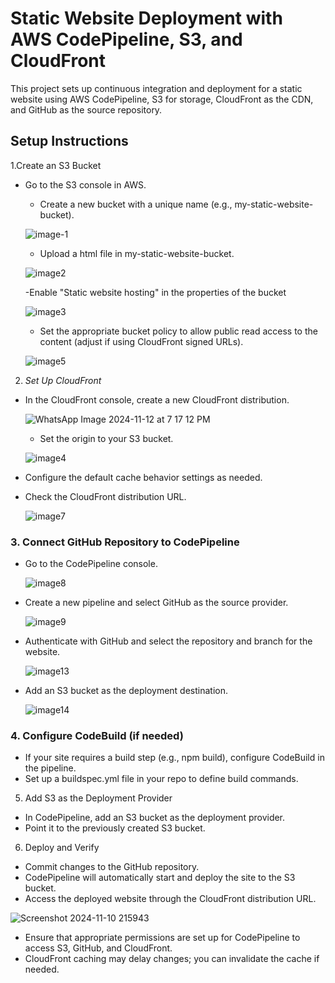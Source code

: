 # Static Website Deployment with AWS CodePipeline, S3, and CloudFront

This project sets up continuous integration and deployment for a static website using AWS CodePipeline, S3 for storage, CloudFront as the CDN, and GitHub as the source repository.



## Setup Instructions
 1.Create an S3 Bucket
- Go to the S3 console in AWS.
    - Create a new bucket with a unique name (e.g., my-static-website-bucket).

     ![image-1](https://github.com/user-attachments/assets/3ba707fa-f566-43a1-b97d-5c6a7e71577d)

    - Upload a html file in my-static-website-bucket.
  
     ![image2](https://github.com/user-attachments/assets/653ae35f-b709-4fbc-a59d-08033f4426ad)

     -Enable "Static website hosting" in the properties of the bucket
  
     ![image3](https://github.com/user-attachments/assets/9cf069ce-d9dd-47e2-940f-c7f82fe6f95f)

     - Set the appropriate bucket policy to allow public read access to the content (adjust if using CloudFront signed URLs).

     ![image5](https://github.com/user-attachments/assets/8f0966e3-210b-4c95-a89f-5be53be2e131)
 

 2. *Set Up CloudFront*
  - In the CloudFront console, create a new CloudFront distribution.
     
     ![WhatsApp Image 2024-11-12 at 7 17 12 PM](https://github.com/user-attachments/assets/bb1eb1cf-ee1e-4588-8911-67a2c4bc2b3d)


     - Set the origin to your S3 bucket.
       
    ![image4](https://github.com/user-attachments/assets/992daa3a-4fd0-43de-92ae-320a86a49e5f)

       
   - Configure the default cache behavior settings as needed.
     
   - Check the CloudFront distribution URL.
     
     ![image7](https://github.com/user-attachments/assets/f92a21d0-3ca8-42f0-a5ee-abcad62365d1)


### 3. Connect GitHub Repository to CodePipeline
   - Go to the CodePipeline console.
   
     ![image8](https://github.com/user-attachments/assets/30c799ab-d38b-4a03-9df7-f7d8011ded37)

   - Create a new pipeline and select GitHub as the source provider.
   
     ![image9](https://github.com/user-attachments/assets/126ce83f-0a2f-4443-b326-dab2612c6397)


   - Authenticate with GitHub and select the repository and branch for the website.

     ![image13](https://github.com/user-attachments/assets/c9311881-0940-4b89-acac-72ccacea43b3)

   - Add an S3 bucket as the deployment destination.

     ![image14](https://github.com/user-attachments/assets/027004b6-aca6-455d-986d-e2f412b5ccf3)


### 4. Configure CodeBuild (if needed)
   - If your site requires a build step (e.g., npm build), configure CodeBuild in the pipeline.
   - Set up a buildspec.yml file in your repo to define build commands.

  5. Add S3 as the Deployment Provider
   - In CodePipeline, add an S3 bucket as the deployment provider.
   - Point it to the previously created S3 bucket.

   6. Deploy and Verify
   - Commit changes to the GitHub repository.
   - CodePipeline will automatically start and deploy the site to the S3 bucket.
   - Access the deployed website through the CloudFront distribution URL.
     
   ![Screenshot 2024-11-10 215943](https://github.com/user-attachments/assets/4f1e7de3-765d-4974-835f-030d7f48882e)


- Ensure that appropriate permissions are set up for CodePipeline to access S3, GitHub, and CloudFront.
- CloudFront caching may delay changes; you can invalidate the cache if needed.
